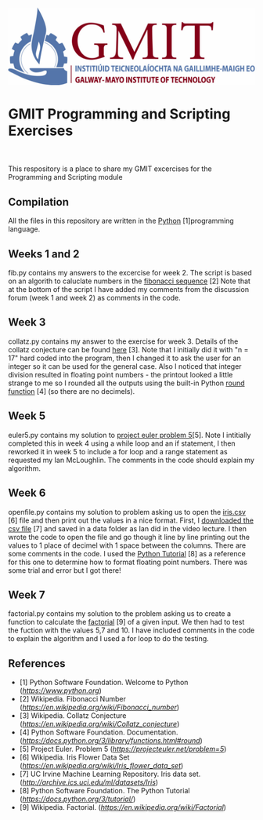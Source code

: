  ![GMIT Logo](/img/GMITLOGO.jpg)
# GMIT Programming and Scripting Exercises                                                                                                        
This respository is a place to share my GMIT excercises for the Programming and Scripting module
## Compilation
All the files in this repository are written in the [Python](https://www.python.org/) [1]programming language.
## Weeks 1 and 2
fib.py contains my answers to the excercise for week 2. The script is based on an algorith to caluclate numbers in the [fibonacci sequence](https://en.wikipedia.org/wiki/Fibonacci_number) [2]
Note that at the bottom of the script I have added my comments from the discussion forum (week 1 and week 2) as comments in the code.
## Week 3
collatz.py contains my answer to the exercise for week 3. Details of the collatz conjecture can be found [here](https://en.wikipedia.org/wiki/Collatz_conjecture) [3].
Note that I initially did it with "n = 17" hard coded into the program, then I changed it to ask the user for an integer so it can be used for the general case.
Also I noticed that integer division resulted in floating point numbers - the printout looked a little strange to me so I rounded all the outputs using the built-in Python [round function](https://docs.python.org/3/library/functions.html#round) [4] (so there are no decimels).
## Week 5
euler5.py contains my solution to [project euler problem 5](https://projecteuler.net/problem=5)[5].
Note I intitially completed this in week 4 using a while loop and an if statement, I then reworked it in week 5 to include a for loop and a range statement as requested my Ian McLoughlin. The comments in the code should explain my algorithm.
## Week 6
openfile.py contains my solution to problem asking us to open the [iris.csv](https://en.wikipedia.org/wiki/Iris_flower_data_set) [6] file and then print out the values in a nice format. First, I [downloaded the csv file](http://archive.ics.uci.edu/ml/datasets/Iris) [7] and saved in a data folder as Ian did in the video lecture. I then wrote the code to open the file and go though it line by line printing out the values to 1 place of decimel with 1 space between the columns. There are some comments in the code. I used the [Python Tutorial](https://docs.python.org/3/tutorial/) [8] as a reference for this one to determine how to format floating point numbers. There was some trial and error but I got there!
## Week 7
factorial.py contains my solution to the problem asking us to create a function to calculate the [factorial](https://en.wikipedia.org/wiki/Factorial) [9] of a given input. We then had to test the fuction with the values 5,7 and 10. I have included comments in the code to explain the algorithm and I used a for loop to do the testing.
## References
* [1] Python Software Foundation. Welcome to Python (_https://www.python.org_)
* [2] Wikipedia. Fibonacci Number (_https://en.wikipedia.org/wiki/Fibonacci_number_)
* [3] Wikipedia. Collatz Conjecture (_https://en.wikipedia.org/wiki/Collatz_conjecture_)
* [4] Python Software Foundation. Documentation.  (_https://docs.python.org/3/library/functions.html#round_)
* [5] Project Euler. Problem 5 (_https://projecteuler.net/problem=5_)
* [6] Wikipedia. Iris Flower Data Set (_https://en.wikipedia.org/wiki/Iris_flower_data_set_)
* [7] UC Irvine Machine Learning Repository. Iris data set.(_http://archive.ics.uci.edu/ml/datasets/Iris_)
* [8] Python Software Foundation. The Python Tutorial (_https://docs.python.org/3/tutorial/_)
* [9] Wikipedia. Factorial. (_https://en.wikipedia.org/wiki/Factorial_)

